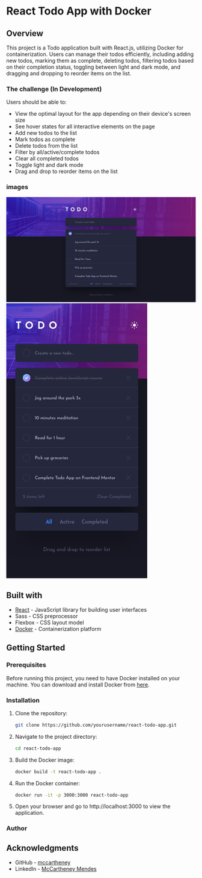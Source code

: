 # React Todo App with Docker

## Overview

This project is a Todo application built with React.js, utilizing Docker for containerization. 
Users can manage their todos efficiently, including adding new todos, marking them as complete, deleting todos, filtering todos based on their completion status, toggling between light and dark mode, and dragging and dropping to reorder items on the list.

### The challenge (In Development)

Users should be able to:

- View the optimal layout for the app depending on their device's screen size
- See hover states for all interactive elements on the page
- Add new todos to the list
- Mark todos as complete
- Delete todos from the list
- Filter by all/active/complete todos
- Clear all completed todos
- Toggle light and dark mode
- Drag and drop to reorder items on the list

### images

![](./design/desktop-design-dark.jpg)
![](./design/mobile-design-dark.jpg)

## Built with

- [React](https://reactjs.org/) - JavaScript library for building user interfaces
- Sass - CSS preprocessor
- Flexbox - CSS layout model
- [Docker](https://www.docker.com/) - Containerization platform

## Getting Started

### Prerequisites

Before running this project, you need to have Docker installed on your machine. You can download and install Docker from [here](https://www.docker.com/get-started).

### Installation

1. Clone the repository:

   ```sh
   git clone https://github.com/yourusername/react-todo-app.git
   ```

2. Navigate to the project directory:

   ```sh
   cd react-todo-app
   ```

3. Build the Docker image:

   ```sh
   docker build -t react-todo-app .
   ```

4. Run the Docker container:

   ```sh
   docker run -it -p 3000:3000 react-todo-app
   ```

5. Open your browser and go to http://localhost:3000 to view the application.

### Author

## Acknowledgments
- GitHub - [mccartheney](https://github.com/mccartheney)
- LinkedIn - [McCartheney Mendes](https://www.linkedin.com/in/mccartheney-mendes-892709292/)
